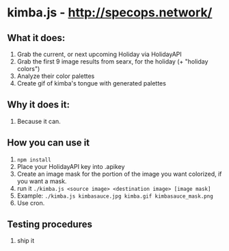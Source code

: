 # kimba.js - http://specops.network/

## What it does:
1. Grab the current, or next upcoming Holiday via HolidayAPI
1. Grab the first 9 image results from searx, for the holiday (+ "holiday colors")
1. Analyze their color palettes
1. Create gif of kimba's tongue with generated palettes

## Why it does it:
1. Because it can.

## How you can use it
1. ```npm install```
1. Place your HolidayAPI key into .apikey
1. Create an image mask for the portion of the image you want colorized, if you want a mask.
1. run it ```./kimba.js <source image> <destination image> [image mask]```
1. Example: ```./kimba.js kimbasauce.jpg kimba.gif kimbasauce_mask.png```
1. Use cron.

## Testing procedures
1. ship it
